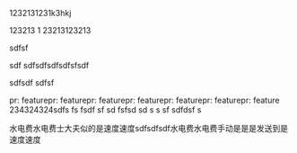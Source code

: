 1232131231k3hkj


123213
1
23213123213

sdfsf

sdf
sdfsdfsdfsdfsfsdf

sdfsdf
sdfsf

pr: featurepr: featurepr: featurepr: featurepr: featurepr: featurepr: feature
234324324sdfs fs fsdf sf sd fsfsd sd s s sf sdfdsf s

水电费水电费士大夫似的是速度速度sdfsdfsdf水电费水电费手动是是是发送到是速度速度







